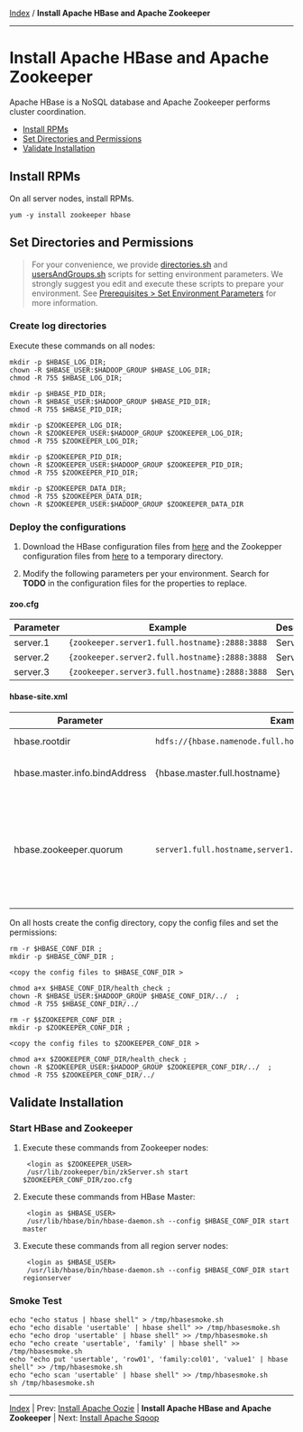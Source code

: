 [Index](./index.md)
/
**Install Apache HBase and Apache Zookeeper**

------

Install Apache HBase and Apache Zookeeper
=====

Apache HBase is a NoSQL database and Apache Zookeeper performs cluster coordination.

* [Install RPMs](#install-rpms)
* [Set Directories and Permissions](#set-directories-and-permissions)
* [Validate Installation](#validate-installation)


Install RPMs
----

On all server nodes, install RPMs.

    yum -y install zookeeper hbase

Set Directories and Permissions
----

> For your convenience, we provide [directories.sh](./scripts/directories.sh) and [usersAndGroups.sh](./scripts/usersAndGroups.sh) scripts for setting
> environment parameters. We strongly suggest you edit and execute these scripts to prepare your environment.
> See [Prerequisites &gt; Set Environment Parameters](./prerequisites.md#set-environment-parameters) for more information.

### Create log directories

Execute these commands on all nodes:

    mkdir -p $HBASE_LOG_DIR;
    chown -R $HBASE_USER:$HADOOP_GROUP $HBASE_LOG_DIR;
    chmod -R 755 $HBASE_LOG_DIR;

    mkdir -p $HBASE_PID_DIR;
    chown -R $HBASE_USER:$HADOOP_GROUP $HBASE_PID_DIR;
    chmod -R 755 $HBASE_PID_DIR;

    mkdir -p $ZOOKEEPER_LOG_DIR;
    chown -R $ZOOKEEPER_USER:$HADOOP_GROUP $ZOOKEEPER_LOG_DIR;
    chmod -R 755 $ZOOKEEPER_LOG_DIR;

    mkdir -p $ZOOKEEPER_PID_DIR;
    chown -R $ZOOKEEPER_USER:$HADOOP_GROUP $ZOOKEEPER_PID_DIR;
    chmod -R 755 $ZOOKEEPER_PID_DIR;

    mkdir -p $ZOOKEEPER_DATA_DIR;
    chmod -R 755 $ZOOKEEPER_DATA_DIR;
    chown -R $ZOOKEEPER_USER:$HADOOP_GROUP $ZOOKEEPER_DATA_DIR

### Deploy the configurations

1. Download the HBase configuration files from [here](./conf/hbase) and the Zookepper configuration files from [here](./conf/zookeeper) to a temporary directory.

2. Modify the following parameters per your environment. Search for **TODO** in the configuration files for the properties to replace.

#### zoo.cfg

| Parameter         | Example        | Description |
|-------------------|----------------|-----------------------|
| server.1	        | <code>{zookeeper.server1.full.hostname}:2888:3888</code> | Server 1
| server.2          | <code>{zookeeper.server2.full.hostname}:2888:3888</code> | Server 2
| server.3          | <code>{zookeeper.server3.full.hostname}:2888:3888</code> | Server 3

#### hbase-site.xml

| Parameter         | Example        | Description |
|-------------------|----------------|------------------------|
| hbase.rootdir     | <code>hdfs://{hbase.namenode.full.hostname}:8020/apps/hbase/data</code> | HBase name node server
| hbase.master.info.bindAddress | {hbase.master.full.hostname} | HBase master server
| hbase.zookeeper.quorum	    | <code>server1.full.hostname,server1.full.hostname</code> | Comma separated list of Zookeeper servers (match to what is specified in <code>zoo.cfg</code> but without portnumbers)

On all hosts create the config directory, copy the config files and set the permissions:

    rm -r $HBASE_CONF_DIR ;
    mkdir -p $HBASE_CONF_DIR ;

    <copy the config files to $HBASE_CONF_DIR > 

    chmod a+x $HBASE_CONF_DIR/health_check ;
    chown -R $HBASE_USER:$HADOOP_GROUP $HBASE_CONF_DIR/../  ;
    chmod -R 755 $HBASE_CONF_DIR/../

    rm -r $$ZOOKEEPER_CONF_DIR ;
    mkdir -p $ZOOKEEPER_CONF_DIR ;
    
    <copy the config files to $ZOOKEEPER_CONF_DIR > 
    
    chmod a+x $ZOOKEEPER_CONF_DIR/health_check ;
    chown -R $ZOOKEEPER_USER:$HADOOP_GROUP $ZOOKEEPER_CONF_DIR/../  ;
    chmod -R 755 $ZOOKEEPER_CONF_DIR/../
   

Validate Installation
----

### Start HBase and Zookeeper

1. Execute these commands from Zookeeper nodes:

        <login as $ZOOKEEPER_USER>
        /usr/lib/zookeeper/bin/zkServer.sh start $ZOOKEEPER_CONF_DIR/zoo.cfg

2. Execute these commands from HBase Master:

        <login as $HBASE_USER>
        /usr/lib/hbase/bin/hbase-daemon.sh --config $HBASE_CONF_DIR start master

3. Execute these commands from all region server nodes:

        <login as $HBASE_USER>
        /usr/lib/hbase/bin/hbase-daemon.sh --config $HBASE_CONF_DIR start regionserver

### Smoke Test

    echo "echo status | hbase shell" > /tmp/hbasesmoke.sh 
    echo "echo disable 'usertable' | hbase shell" >> /tmp/hbasesmoke.sh
    echo "echo drop 'usertable' | hbase shell" >> /tmp/hbasesmoke.sh
    echo "echo create 'usertable', 'family' | hbase shell" >> /tmp/hbasesmoke.sh 
    echo "echo put 'usertable', 'row01', 'family:col01', 'value1' | hbase shell" >> /tmp/hbasesmoke.sh
    echo "echo scan 'usertable' | hbase shell" >> /tmp/hbasesmoke.sh
    sh /tmp/hbasesmoke.sh

------

[Index](./index.md)
|
Prev: [Install Apache Oozie](./apache-oozie.md)
|
**Install Apache HBase and Apache Zookeeper**
|
Next: [Install Apache Sqoop](./apache-sqoop.md)
